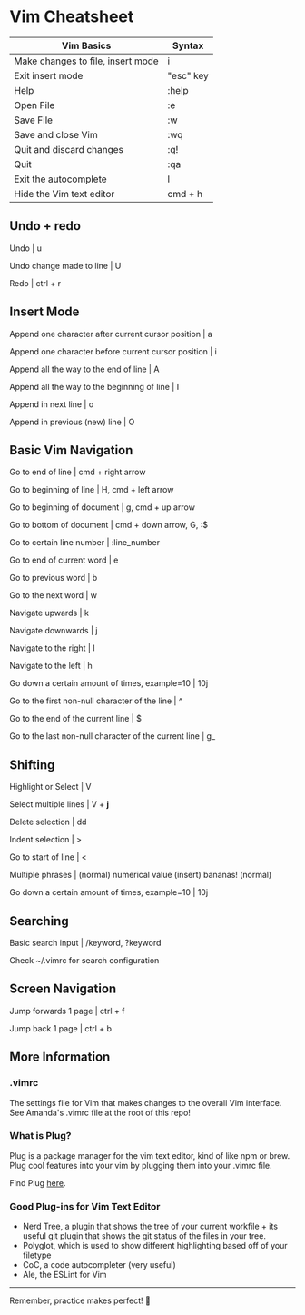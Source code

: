 # Vim Cheatsheet

| Vim Basics | Syntax |
| ----------- | ----------- |
| Make changes to file, insert mode | i 
| Exit insert mode | "esc" key |
| Help | :help |
| Open File | :e |
| Save File | :w |
| Save and close Vim | :wq |
| Quit and discard changes | :q! |
| Quit | :qa |
| Exit the autocomplete | l |
| Hide the Vim text editor | cmd + h |

## Undo + redo

Undo | u

Undo change made to line | U

Redo | ctrl + r

## Insert Mode

Append one character after current cursor position | a

Append one character before current cursor position | i

Append all the way to the end of line | A

Append all the way to the beginning of line | I

Append in next line | o

Append in previous (new) line | O

## Basic Vim Navigation

Go to end of line | cmd + right arrow

Go to beginning of line | H, cmd + left arrow

Go to beginning of document | g, cmd + up arrow

Go to bottom of document | cmd + down arrow, G, :$

Go to certain line number | :line_number

Go to end of current word | e

Go to previous word | b

Go to the next word | w

Navigate upwards | k

Navigate downwards | j

Navigate to the right | l

Navigate to the left | h

Go down a certain amount of times, example=10 | 10j

Go to the first non-null character of the line | ^

Go to the end of the current line | $

Go to the last non-null character of the current line | g_

## Shifting

Highlight or Select | V

Select multiple lines | V + **j**

Delete selection | dd

Indent selection | >

Go to start of line | <

Multiple phrases | (normal) numerical value (insert) bananas! (normal)

Go down a certain amount of times, example=10 | 10j

## Searching 

Basic search input | /keyword, ?keyword

Check ~/.vimrc for search configuration

## Screen Navigation

Jump forwards 1 page | ctrl + f

Jump back 1 page | ctrl + b

## More Information

### .vimrc

The settings file for Vim that makes changes to the overall Vim interface. See Amanda's .vimrc file at the root of this repo!

### What is Plug?

Plug is a package manager for the vim text editor, kind of like npm or brew. Plug cool features into your vim by plugging them into your .vimrc file.

Find Plug [here](https://github.com/junegunn/vim-plug).

### Good Plug-ins for Vim Text Editor

- Nerd Tree, a plugin that shows the tree of your current workfile + its useful git plugin that shows the git status of the files in your tree.
- Polyglot, which is used to show different highlighting based off of your filetype
- CoC, a code autocompleter (very useful)
- Ale, the ESLint for Vim


___

Remember, practice makes perfect! :cowboy_hat_face:
